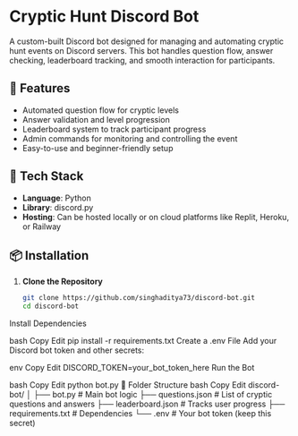 # Cryptic Hunt Discord Bot

A custom-built Discord bot designed for managing and automating cryptic hunt events on Discord servers. This bot handles question flow, answer checking, leaderboard tracking, and smooth interaction for participants.

## 🚀 Features

- Automated question flow for cryptic levels
- Answer validation and level progression
- Leaderboard system to track participant progress
- Admin commands for monitoring and controlling the event
- Easy-to-use and beginner-friendly setup

## 🔧 Tech Stack

- **Language**: Python
- **Library**: discord.py
- **Hosting**: Can be hosted locally or on cloud platforms like Replit, Heroku, or Railway

## 📦 Installation

1. **Clone the Repository**
   ```bash
   git clone https://github.com/singhaditya73/discord-bot.git
   cd discord-bot
Install Dependencies

bash
Copy
Edit
pip install -r requirements.txt
Create a .env File
Add your Discord bot token and other secrets:

env
Copy
Edit
DISCORD_TOKEN=your_bot_token_here
Run the Bot

bash
Copy
Edit
python bot.py
📂 Folder Structure
bash
Copy
Edit
discord-bot/
│
├── bot.py                # Main bot logic
├── questions.json        # List of cryptic questions and answers
├── leaderboard.json      # Tracks user progress
├── requirements.txt      # Dependencies
└── .env                  # Your bot token (keep this secret)
